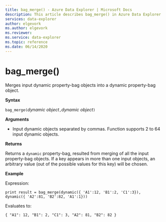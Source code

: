 ```yaml
---
title: bag_merge() - Azure Data Explorer | Microsoft Docs
description: This article describes bag_merge() in Azure Data Explorer.
services: data-explorer
author: elgevork
ms.author: elgevork
ms.reviewer: 
ms.service: data-explorer
ms.topic: reference
ms.date: 06/14/2020
---
```

# bag_merge()

Merges input dynamic property-bag objects into a dynamic property-bag object.

**Syntax**

`bag_merge(`*dynamic object*`,`*dynamic object*`)`

**Arguments**

* Input dynamic objects separated by commas. Function supports 2 to 64 input dynamic objects.

**Returns**

Returns a `dynamic` property-bag, resulted from merging of all the input property-bag objects.
If a key appears in more than one input objects, an arbitrary value (out of the possible values for this key) will be chosen.

**Example**

Expression:

`print result = bag_merge(dynamic({ 'A1':12, 'B1':2, 'C1':3}), dynamic({ 'A2':81, 'B2':82, 'A1':1}))`

Evaluates to:

`{
  "A1": 12,
  "B1": 2,
  "C1": 3,
  "A2": 81,
  "B2": 82
}`
